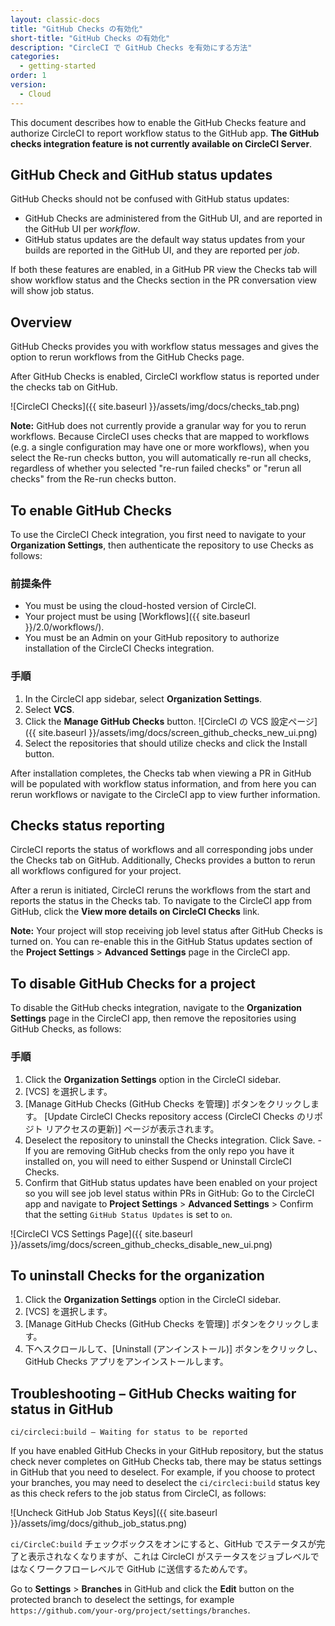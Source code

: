 ```yaml
---
layout: classic-docs
title: "GitHub Checks の有効化"
short-title: "GitHub Checks の有効化"
description: "CircleCI で GitHub Checks を有効にする方法"
categories:
  - getting-started
order: 1
version:
  - Cloud
---
```


This document describes how to enable the GitHub Checks feature and authorize CircleCI to report workflow status to the GitHub app. **The GitHub checks integration feature is not currently available on CircleCI Server**.

## GitHub Check and GitHub status updates

GitHub Checks should not be confused with GitHub status updates:

- GitHub Checks are administered from the GitHub UI, and are reported in the GitHub UI per *workflow*.
- GitHub status updates are the default way status updates from your builds are reported in the GitHub UI, and they are reported per *job*. 

If both these features are enabled, in a GitHub PR view the Checks tab will show workflow status and the Checks section in the PR conversation view will show job status.

## Overview

GitHub Checks provides you with workflow status messages and gives the option to rerun workflows from the GitHub Checks page.

After GitHub Checks is enabled, CircleCI workflow status is reported under the checks tab on GitHub.

![CircleCI Checks]({{ site.baseurl }}/assets/img/docs/checks_tab.png)

**Note:** GitHub does not currently provide a granular way for you to rerun workflows. Because CircleCI uses checks that are mapped to workflows (e.g. a single configuration may have one or more workflows), when you select the Re-run checks button, you will automatically re-run all checks, regardless of whether you selected "re-run failed checks" or "rerun all checks" from the Re-run checks button.

## To enable GitHub Checks

To use the CircleCI Check integration, you first need to navigate to your **Organization Settings**, then authenticate the repository to use Checks as follows:

### 前提条件

- You must be using the cloud-hosted version of CircleCI.
- Your project must be using [Workflows]({{ site.baseurl }}/2.0/workflows/).
- You must be an Admin on your GitHub repository to authorize installation of the CircleCI Checks integration.

### 手順

1. In the CircleCI app sidebar, select **Organization Settings**.
2. Select **VCS**. 
3. Click the **Manage GitHub Checks** button. ![CircleCI の VCS 設定ページ]({{ site.baseurl }}/assets/img/docs/screen_github_checks_new_ui.png)
4. Select the repositories that should utilize checks and click the Install button. 

After installation completes, the Checks tab when viewing a PR in GitHub will be populated with workflow status information, and from here you can rerun workflows or navigate to the CircleCI app to view further information.

## Checks status reporting

CircleCI reports the status of workflows and all corresponding jobs under the Checks tab on GitHub. Additionally, Checks provides a button to rerun all workflows configured for your project.

After a rerun is initiated, CircleCI reruns the workflows from the start and reports the status in the Checks tab. To navigate to the CircleCI app from GitHub, click the **View more details on CircleCI Checks** link.

**Note:** Your project will stop receiving job level status after GitHub Checks is turned on. You can re-enable this in the GitHub Status updates section of the **Project Settings** > **Advanced Settings** page in the CircleCI app.

## To disable GitHub Checks for a project

To disable the GitHub checks integration, navigate to the **Organization Settings** page in the CircleCI app, then remove the repositories using GitHub Checks, as follows:

### 手順

1. Click the **Organization Settings** option in the CircleCI sidebar.
2. [VCS] を選択します。 
3. [Manage GitHub Checks (GitHub Checks を管理)] ボタンをクリックします。 [Update CircleCI Checks repository access (CircleCI Checks のリポジト リアクセスの更新)] ページが表示されます。 
4. Deselect the repository to uninstall the Checks integration. Click Save. - If you are removing GitHub checks from the only repo you have it installed on, you will need to either Suspend or Uninstall CircleCI Checks.
5. Confirm that GitHub status updates have been enabled on your project so you will see job level status within PRs in GitHub: Go to the CircleCI app and navigate to **Project Settings** > **Advanced Settings** > Confirm that the setting `GitHub Status Updates` is set to `on`.

![CircleCI VCS Settings Page]({{ site.baseurl }}/assets/img/docs/screen_github_checks_disable_new_ui.png)

## To uninstall Checks for the organization

1. Click the **Organization Settings** option in the CircleCI sidebar.
2. [VCS] を選択します。
3. [Manage GitHub Checks (GitHub Checks を管理)] ボタンをクリックします。
4. 下へスクロールして、[Uninstall (アンインストール)] ボタンをクリックし、GitHub Checks アプリをアンインストールします。

## Troubleshooting – GitHub Checks waiting for status in GitHub

`ci/circleci:build — Waiting for status to be reported`

If you have enabled GitHub Checks in your GitHub repository, but the status check never completes on GitHub Checks tab, there may be status settings in GitHub that you need to deselect. For example, if you choose to protect your branches, you may need to deselect the `ci/circleci:build` status key as this check refers to the job status from CircleCI, as follows:

![Uncheck GitHub Job Status Keys]({{ site.baseurl }}/assets/img/docs/github_job_status.png)

`ci/CircleC:build` チェックボックスをオンにすると、GitHub でステータスが完了と表示されなくなりますが、これは CircleCI がステータスをジョブレベルではなくワークフローレベルで GitHub に送信するためんです。

Go to **Settings** > **Branches** in GitHub and click the **Edit** button on the protected branch to deselect the settings, for example `https://github.com/your-org/project/settings/branches`.
